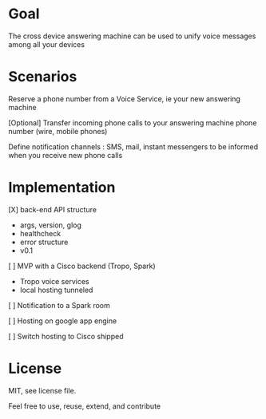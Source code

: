 # Goal

The cross device answering machine can be used to unify voice messages among all your devices


# Scenarios

Reserve a phone number from a Voice Service, ie your new answering machine

[Optional] Transfer incoming phone calls to your answering machine phone number (wire, mobile phones)

Define notification channels : SMS, mail, instant messengers to be informed when you receive new phone calls


# Implementation

[X] back-end API structure
   - args, version, glog
   - healthcheck
   - error structure
   - v0.1

[ ] MVP with a Cisco backend (Tropo, Spark)
   - Tropo voice services
   - local hosting tunneled 
   
[ ] Notification to a Spark room

[ ] Hosting on google app engine
   
[ ] Switch hosting to Cisco shipped


# License

MIT, see license file.

Feel free to use, reuse, extend, and contribute



